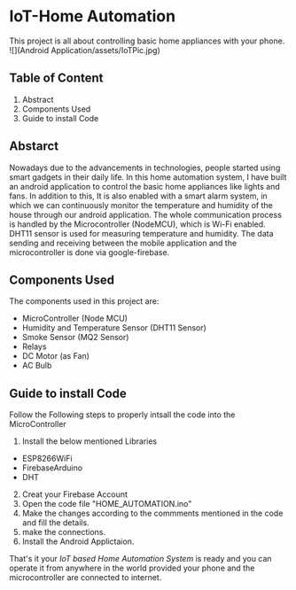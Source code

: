 # IoT-Home Automation

This project is all about controlling basic home appliances with your phone.
![](Android Application/assets/IoTPic.jpg)

## Table of Content
1. Abstract
2. Components Used
3. Guide to install Code

## Abstarct
Nowadays due to the advancements in technologies, people started using smart gadgets in their daily life. In this home automation system, I have built an android application to control the basic home appliances like lights and fans. In addition to this, It is also enabled with a smart alarm system, in which we can continuously monitor the temperature and humidity of the house through our android application. The whole communication process is handled by the Microcontroller (NodeMCU), which is Wi-Fi enabled.  DHT11 sensor is used for measuring temperature and humidity. The data sending and receiving between the mobile application and the microcontroller is done via google-firebase.

## Components Used
The components used in this project are:
* MicroController (Node MCU)
* Humidity and Temperature Sensor (DHT11 Sensor)
* Smoke Sensor (MQ2 Sensor)
* Relays
* DC Motor (as Fan)
* AC Bulb

## Guide to install Code
Follow the Following steps to properly intsall the code into the MicroController
1. Install the below mentioned Libraries
  * ESP8266WiFi
  * FirebaseArduino
  * DHT
2. Creat your Firebase Account
3. Open the code file "HOME_AUTOMATION.ino"
4. Make the changes according to the commments mentioned in the code and fill the details.
5. make the connections.
6. Install the Android Applictaion.

That's it your *IoT based Home Automation System* is ready and you can operate it from anywhere in the world provided your phone and the microcontroller are connected to internet.
